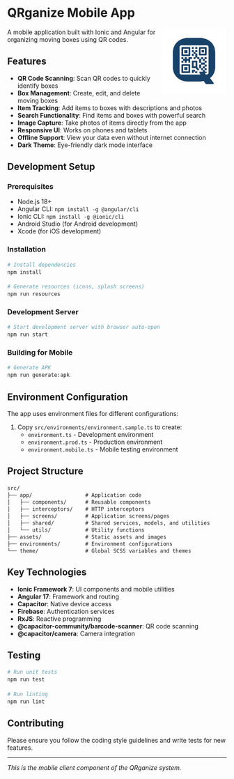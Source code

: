 # QRganize Mobile App

<img src="src/assets/qrganize_icon.png" alt="QRganize Logo" width="150" align="right"/>

A mobile application built with Ionic and Angular for organizing moving boxes using QR codes.

## Features

- **QR Code Scanning**: Scan QR codes to quickly identify boxes
- **Box Management**: Create, edit, and delete moving boxes
- **Item Tracking**: Add items to boxes with descriptions and photos
- **Search Functionality**: Find items and boxes with powerful search
- **Image Capture**: Take photos of items directly from the app
- **Responsive UI**: Works on phones and tablets
- **Offline Support**: View your data even without internet connection
- **Dark Theme**: Eye-friendly dark mode interface

## Development Setup

### Prerequisites

- Node.js 18+
- Angular CLI: `npm install -g @angular/cli`
- Ionic CLI: `npm install -g @ionic/cli`
- Android Studio (for Android development)
- Xcode (for iOS development)

### Installation

```bash
# Install dependencies
npm install

# Generate resources (icons, splash screens)
npm run resources
```

### Development Server

```bash
# Start development server with browser auto-open
npm run start
```

### Building for Mobile

```bash
# Generate APK
npm run generate:apk
```

## Environment Configuration

The app uses environment files for different configurations:

1. Copy `src/environments/environment.sample.ts` to create:
   - `environment.ts` - Development environment
   - `environment.prod.ts` - Production environment
   - `environment.mobile.ts` - Mobile testing environment

## Project Structure

```
src/
├── app/                 # Application code
│   ├── components/      # Reusable components
│   ├── interceptors/    # HTTP interceptors
│   ├── screens/         # Application screens/pages
│   ├── shared/          # Shared services, models, and utilities
│   └── utils/           # Utility functions
├── assets/              # Static assets and images
├── environments/        # Environment configurations
└── theme/               # Global SCSS variables and themes
```

## Key Technologies

- **Ionic Framework 7**: UI components and mobile utilities
- **Angular 17**: Framework and routing
- **Capacitor**: Native device access
- **Firebase**: Authentication services
- **RxJS**: Reactive programming
- **@capacitor-community/barcode-scanner**: QR code scanning
- **@capacitor/camera**: Camera integration

## Testing

```bash
# Run unit tests
npm run test

# Run linting
npm run lint
```

## Contributing

Please ensure you follow the coding style guidelines and write tests for new features.

---

_This is the mobile client component of the QRganize system._
